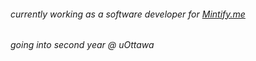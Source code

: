 ###### currently working as a software developer for [Mintify.me](https://mintify.me)
###### going into second year @ uOttawa
